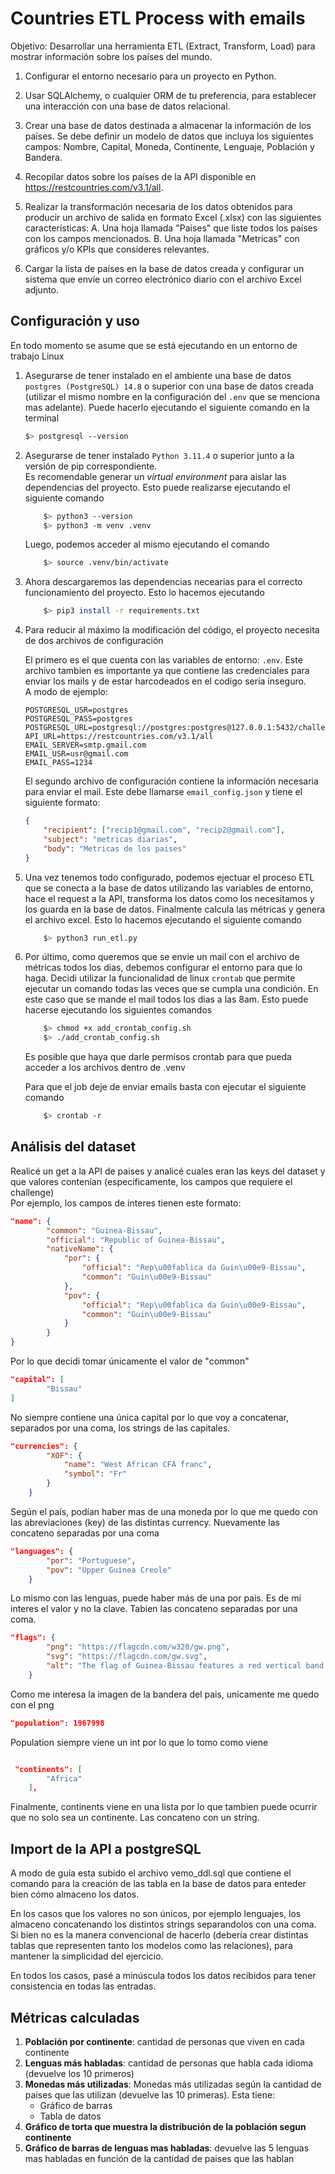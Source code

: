 # Countries ETL Process with emails

Objetivo: Desarrollar una herramienta ETL (Extract, Transform, Load) para mostrar información sobre
los países del mundo.

1. Configurar el entorno necesario para un proyecto en Python.
2. Usar SQLAlchemy, o cualquier ORM de tu preferencia, para establecer una interacción con una
   base de datos relacional.
3. Crear una base de datos destinada a almacenar la información de los países. Se debe definir un
   modelo de datos que incluya los siguientes campos: Nombre, Capital, Moneda, Continente,
   Lenguaje, Población y Bandera.
4. Recopilar datos sobre los países de la API disponible en https://restcountries.com/v3.1/all.
5. Realizar la transformación necesaria de los datos obtenidos para producir un archivo de salida en
   formato Excel (.xlsx) con las siguientes características:
   A. Una hoja llamada "Paises" que liste todos los países con los campos mencionados.
   B. Una hoja llamada "Metricas" con gráficos y/o KPIs que consideres relevantes.

6. Cargar la lista de países en la base de datos creada y configurar un sistema que envíe un correo
   electrónico diario con el archivo Excel adjunto.

## Configuración y uso

En todo momento se asume que se está ejecutando en un entorno de trabajo Linux

1.  Asegurarse de tener instalado en el ambiente una base de datos `postgres (PostgreSQL) 14.8` o superior con una base de datos creada (utilizar el mismo nombre en la configuración del `.env` que se menciona mas adelante). Puede hacerlo ejecutando el siguiente comando en la terminal

    ```bash
    $> postgresql --version
    ```

2.  Asegurarse de tener instalado `Python 3.11.4` o superior junto a la versión de pip correspondiente.<br>Es recomendable generar un _virtual environment_ para aislar las dependencias del proyecto. Esto puede realizarse ejecutando el siguiente comando

    ```sh
        $> python3 --version
        $> python3 -m venv .venv
    ```

    Luego, podemos acceder al mismo ejecutando el comando

    ```sh
        $> source .venv/bin/activate
    ```

3.  Ahora descargaremos las dependencias necearias para el correcto funcionamiento del proyecto. Esto lo hacemos ejecutando

    ```sh
        $> pip3 install -r requirements.txt
    ```

4.  Para reducir al máximo la modificación del código, el proyecto necesita de dos archivos de configuración

    El primero es el que cuenta con las variables de entorno: `.env`. Este archivo tambien es importante ya que contiene las credenciales para enviar los mails y de estar harcodeados en el codigo sería inseguro.<br> A modo de ejemplo:

    ```
    POSTGRESQL_USR=postgres
    POSTGRESQL_PASS=postgres
    POSTGRESQL_URL=postgresql://postgres:postgres@127.0.0.1:5432/challenge_db
    API_URL=https://restcountries.com/v3.1/all
    EMAIL_SERVER=smtp.gmail.com
    EMAIL_USR=usr@gmail.com
    EMAIL_PASS=1234
    ```

    El segundo archivo de configuración contiene la información necesaria para enviar el mail. Este debe llamarse `email_config.json` y tiene el siguiente formato:

    ```json
    {
    	"recipient": ["recip1@gmail.com", "recip2@gmail.com"],
    	"subject": "metricas diarias",
    	"body": "Metricas de los paises"
    }
    ```

5.  Una vez tenemos todo configurado, podemos ejectuar el proceso ETL que se conecta a la base de datos utilizando las variables de entorno, hace el request a la API, transforma los datos como los necesitamos y los guarda en la base de datos. Finalmente calcula las métricas y genera el archivo excel. Esto lo hacemos ejecutando el siguiente comando
    ```bash
        $> python3 run_etl.py
    ```
6.  Por último, como queremos que se envie un mail con el archivo de métricas todos los dias, debemos configurar el entorno para que lo haga. Decidi utilizar la funcionalidad de linux `crontab` que permite ejecutar un comando todas las veces que se cumpla una condición. En este caso que se mande el mail todos los dias a las 8am. Esto puede hacerse ejecutando los siguientes comandos

    ```bash
        $> chmod +x add_crontab_config.sh
        $> ./add_crontab_config.sh
    ```

    Es posible que haya que darle permisos crontab para que pueda acceder a los archivos dentro de .venv

    Para que el job deje de enviar emails basta con ejecutar el siguiente comando

    ```bash
        $> crontab -r
    ```

## Análisis del dataset

Realicé un get a la API de paises y analicé cuales eran las keys del dataset y que valores contenían (especificamente, los campos que requiere el challenge)<br>
Por ejemplo, los campos de interes tienen este formato:

```json
"name": {
        "common": "Guinea-Bissau",
        "official": "Republic of Guinea-Bissau",
        "nativeName": {
            "por": {
                "official": "Rep\u00fablica da Guin\u00e9-Bissau",
                "common": "Guin\u00e9-Bissau"
            },
            "pov": {
                "official": "Rep\u00fablica da Guin\u00e9-Bissau",
                "common": "Guin\u00e9-Bissau"
            }
        }
}
```

Por lo que decidi tomar únicamente el valor de "common"

```json
"capital": [
        "Bissau"
]
```

No siempre contiene una única capital por lo que voy a concatenar, separados por una coma, los strings de las capitales.

```json
"currencies": {
        "XOF": {
            "name": "West African CFA franc",
            "symbol": "Fr"
        }
    }
```

Según el país, podían haber mas de una moneda por lo que me quedo con las abreviaciones (key) de las distintas currency. Nuevamente las concateno separadas por una coma

```json
"languages": {
        "por": "Portuguese",
        "pov": "Upper Guinea Creole"
    }

```

Lo mismo con las lenguas, puede haber más de una por pais. Es de mi interes el valor y no la clave. Tabien las concateno separadas por una coma.

```json
"flags": {
        "png": "https://flagcdn.com/w320/gw.png",
        "svg": "https://flagcdn.com/gw.svg",
        "alt": "The flag of Guinea-Bissau features a red vertical band on its hoist side that takes up about two-fifth the width of the field, and two equal horizontal bands of yellow and green adjoining the vertical band. A five-pointed black star is centered in the vertical band."
    }
```

Como me interesa la imagen de la bandera del pais, unicamente me quedo con el png

```json
"population": 1967998
```

Population siempre viene un int por lo que lo tomo como viene

```json

 "continents": [
        "Africa"
    ],
```

Finalmente, continents viene en una lista por lo que tambien puede ocurrir que no solo sea un continente. Las concateno con un string.

## Import de la API a postgreSQL

A modo de guía esta subido el archivo vemo_ddl.sql que contiene el comando para la creación de las tabla en la base de datos para enteder bien cómo almaceno los datos.

En los casos que los valores no son únicos, por ejemplo lenguajes, los almaceno concatenando los distintos strings separandolos con una coma.
Si bien no es la manera convencional de hacerlo (debería crear distintas tablas que representen tanto los modelos como las relaciones), para mantener la simplicidad del ejercicio.

En todos los casos, pasé a minúscula todos los datos recibidos para tener consistencia en todas las entradas.

## Métricas calculadas

1. **Población por continente**: cantidad de personas que viven en cada continente
2. **Lenguas más habladas**: cantidad de personas que habla cada idioma (devuelve los 10 primeros)
3. **Monedas más utilizadas**: Monedas más utilizadas según la cantidad de paises que las utilizan (devuelve las 10 primeras). Esta tiene:
    - Gráfico de barras
    - Tabla de datos
4. **Gráfico de torta que muestra la distribución de la población segun continente**
5. **Gráfico de barras de lenguas mas habladas**: devuelve las 5 lenguas mas habladas en función de la cantidad de paises que las hablan
